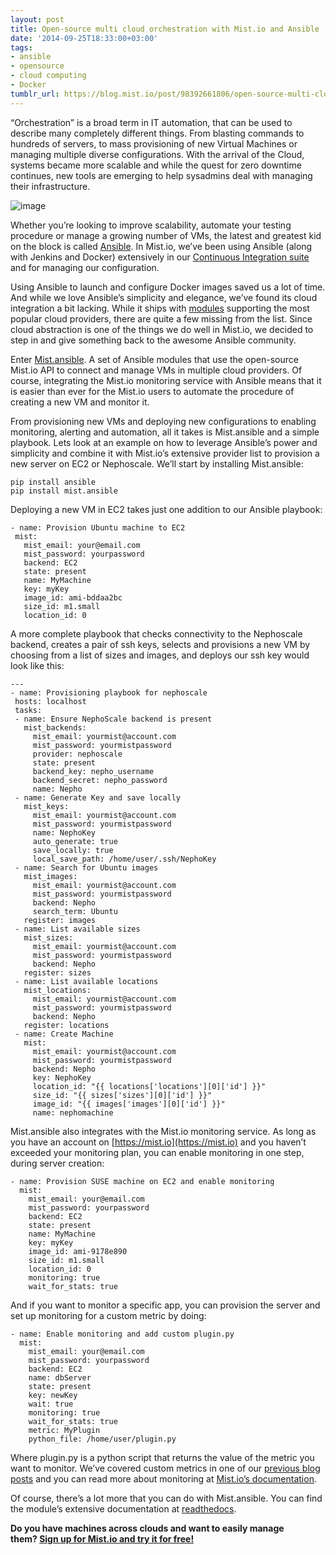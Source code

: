 ```yaml
---
layout: post
title: Open-source multi cloud orchestration with Mist.io and Ansible
date: '2014-09-25T18:33:00+03:00'
tags:
- ansible
- opensource
- cloud computing
- Docker
tumblr_url: https://blog.mist.io/post/98392661806/open-source-multi-cloud-orchestration-with-mistio
---
```

“Orchestration” is a broad term in IT automation, that can be used to describe many completely different things. From blasting commands to hundreds of servers, to mass provisioning of new Virtual Machines or managing multiple diverse configurations. With the arrival of the Cloud, systems became more scalable and while the quest for zero downtime continues, new tools are emerging to help sysadmins deal with managing their infrastructure.

![image](/images/tumblr-images/tumblr_inline_ncgr38L1wL1rgqrs8.png)

Whether you’re looking to improve scalability, automate your testing procedure or manage a growing number of VMs, the latest and greatest kid on the block is called [Ansible](http://www.ansible.com/). In Mist.io, we’ve been using Ansible (along with Jenkins and Docker) extensively in our [Continuous Integration suite](http://blog.mist.io/2014-04-11-move-fast-and-dont-break-things-testing-with) and for managing our configuration.

Using Ansible to launch and configure Docker images saved us a lot of time. And while we love Ansible’s simplicity and elegance, we’ve found its cloud integration a bit lacking. While it ships with [modules](http://docs.ansible.com/list_of_cloud_modules.html) supporting the most popular cloud providers, there are quite a few missing from the list. Since cloud abstraction is one of the things we do well in Mist.io, we decided to step in and give something back to the awesome Ansible community.

Enter [Mist.ansible](https://github.com/mistio/mist.ansible). A set of Ansible modules that use the open-source Mist.io API to connect and manage VMs in multiple cloud providers. Of course, integrating the Mist.io monitoring service with Ansible means that it is easier than ever for the Mist.io users to automate the procedure of creating a new VM and monitor it.

From provisioning new VMs and deploying new configurations to enabling monitoring, alerting and automation, all it takes is Mist.ansible and a simple playbook. Lets look at an example on how to leverage Ansible’s power and simplicity and combine it with Mist.io’s extensive provider list to provision a new server on EC2 or Nephoscale. We’ll start by installing Mist.ansible:

    pip install ansible
    pip install mist.ansible

Deploying a new VM in EC2 takes just one addition to our Ansible playbook:

    - name: Provision Ubuntu machine to EC2
     mist:
       mist_email: your@email.com
       mist_password: yourpassword
       backend: EC2
       state: present
       name: MyMachine
       key: myKey
       image_id: ami-bddaa2bc
       size_id: m1.small
       location_id: 0

A more complete playbook that checks connectivity to the Nephoscale backend, creates a pair of ssh keys, selects and provisions a new VM by choosing from a list of sizes and images, and deploys our ssh key would look like this:

    ---
    - name: Provisioning playbook for nephoscale
     hosts: localhost
     tasks:
     - name: Ensure NephoScale backend is present
       mist_backends:
         mist_email: yourmist@account.com
         mist_password: yourmistpassword
         provider: nephoscale
         state: present
         backend_key: nepho_username
         backend_secret: nepho_password
         name: Nepho
     - name: Generate Key and save locally
       mist_keys:
         mist_email: yourmist@account.com
         mist_password: yourmistpassword
         name: NephoKey
         auto_generate: true
         save_locally: true
         local_save_path: /home/user/.ssh/NephoKey
     - name: Search for Ubuntu images
       mist_images:
         mist_email: yourmist@account.com
         mist_password: yourmistpassword
         backend: Nepho
         search_term: Ubuntu
       register: images
     - name: List available sizes
       mist_sizes:
         mist_email: yourmist@account.com
         mist_password: yourmistpassword
         backend: Nepho
       register: sizes
     - name: List available locations
       mist_locations:
         mist_email: yourmist@account.com
         mist_password: yourmistpassword
         backend: Nepho
       register: locations
     - name: Create Machine
       mist:
         mist_email: yourmist@account.com
         mist_password: yourmistpassword
         backend: Nepho
         key: NephoKey
         location_id: "{{ locations['locations'][0]['id'] }}"
         size_id: "{{ sizes['sizes'][0]['id'] }}"
         image_id: "{{ images['images'][0]['id'] }}"
         name: nephomachine

Mist.ansible also integrates with the Mist.io monitoring service. As long as you have an account on [https://mist.io](https://mist.io) and you haven’t exceeded your monitoring plan, you can enable monitoring in one step, during server creation:

    - name: Provision SUSE machine on EC2 and enable monitoring
      mist:
        mist_email: your@email.com
        mist_password: yourpassword
        backend: EC2
        state: present
        name: MyMachine
        key: myKey
        image_id: ami-9178e890
        size_id: m1.small
        location_id: 0
        monitoring: true
        wait_for_stats: true

And if you want to monitor a specific app, you can provision the server and set up monitoring for a custom metric by doing:

    - name: Enable monitoring and add custom plugin.py
      mist:
        mist_email: your@email.com
        mist_password: yourpassword
        backend: EC2
        name: dbServer
        state: present
        key: newKey
        wait: true
        monitoring: true
        wait_for_stats: true
        metric: MyPlugin
        python_file: /home/user/plugin.py

Where plugin.py is a python script that returns the value of the metric you want to monitor. We’ve covered custom metrics in one of our [previous blog posts](http://blog.mist.io/2014-07-08-monitor-everything-from-anywhere-introducing-custom) and you can read more about monitoring at [Mist.io’s documentation](https://mistio.zendesk.com/hc/en-us/articles/201095508).

Of course, there’s a lot more that you can do with Mist.ansible. You can find the module’s extensive documentation at [readthedocs](http://mistansible.readthedocs.org/en/latest/).

**Do you have machines across clouds and want to easily manage them?&nbsp;[Sign up for Mist.io and try it for free!](https://mist.io/)**

